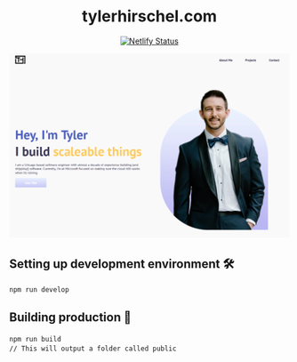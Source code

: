 <h1 align="center">tylerhirschel.com</h1>
<div align="center">

[![Netlify Status](https://api.netlify.com/api/v1/badges/2189a6a3-9f21-42e7-b2e4-50f5e3feec02/deploy-status)](https://app.netlify.com/sites/shiny-dieffenbachia-772863/deploys)

</div>

![Image of personal site](preview.png)

## Setting up development environment 🛠

```sh
npm run develop
```

## Building production 🚀

```sh
npm run build
// This will output a folder called public
```